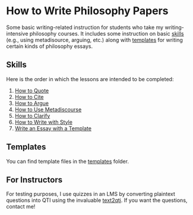 # How to Write Philosophy Papers

Some basic writing-related instruction for students who take my writing-intensive philosophy courses. It includes some instruction on basic [skills](#skills) (e.g., using metadisource, arguing, etc.) along with [templates](#templates) for writing certain kinds of philosophy essays.

## Skills

Here is the order in which the lessons are intended to be completed:

1. [How to Quote](/lessons/quoting.md)
1. [How to Cite](\lessons\citing)
1. [How to Argue](\lessons\argue.md)
1. [How to Use Metadiscourse](lessons\metadiscourse)
1. [How to Clarify](lessons\clarify)
1. [How to Write with Style](lessons\style)
1. [Write an Essay with a Template](lessons\templates)

## Templates

You can find template files in the [templates](https://github.com/davidagler/howtowritephilosophy/tree/main/templates) folder.


## For Instructors

For testing purposes, I use quizzes in an LMS by converting plaintext questions into QTI using the invaluable [text2qti](https://github.com/gpoore/text2qti). If you want the questions, contact me!

